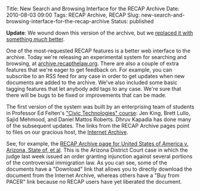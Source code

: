 Title: New Search and Browsing Interface for the RECAP Archive
Date: 2010-08-03 09:00
Tags: RECAP Archive, RECAP
Slug: new-search-and-browsing-interface-for-the-recap-archive
Status: published

<p class="bg-danger alert"><strong>Update</strong>: We wound down this version of the archive, but we <a href="/2016/11/22/free-law-project-re-launches-recap-archive-a-new-search-tool-for-pacer-dockets-and-documents/">replaced it with something <em>much</em> better</a>.</p>

One of the most-requested RECAP features is a better web interface to
the archive. Today we're releasing an experimental system for searching
and browsing, at
[archive.recapthelaw.org](http://archive.recapthelaw.org). There are
also a couple of extra features that we're eager to get feedback on. For
example, you can subscribe to an RSS feed for any case in order to get
updates when new documents are added to the archive. We've also included
some basic tagging features that let anybody add tags to any case.
We're sure that there will be bugs to be fixed or improvements that can
be made.

The first version of the system was built by an enterprising team of
students in Professor Ed Felten's ["Civic Technologies"
course](http://www.princeton.edu/main/news/archive/S26/26/29G42/index.xml?section=featured):
Jen King, Brett Lullo, Sajid Mehmood, and Daniel Mattos Roberts. Dhruv
Kapadia has done many of the subsequent updates. The links from the
RECAP Archive pages point to files on our gracious host, the [Internet
Archive](http://www.archive.org/details/usfederalcourts).

See, for example, the [RECAP Archive page for United States of America
v. Arizona, State of, et
al](http://archive.recapthelaw.org/azd/535000/). This is the Arizona
District Court case in which the judge last week issued an order
granting injunction against several portions of the controversial
immigration law. As you can see, some of the documents have a "Download"
link that allows you to directly download the document from the Internet
Archive, whereas others have a "Buy from PACER" link because no RECAP
users have yet liberated the document.
